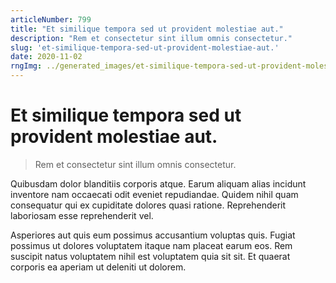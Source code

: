 ```yaml
---
articleNumber: 799
title: "Et similique tempora sed ut provident molestiae aut."
description: "Rem et consectetur sint illum omnis consectetur."
slug: 'et-similique-tempora-sed-ut-provident-molestiae-aut.'
date: 2020-11-02
rngImg: ../generated_images/et-similique-tempora-sed-ut-provident-molestiae-aut..jpg
---
```


# Et similique tempora sed ut provident molestiae aut.

> Rem et consectetur sint illum omnis consectetur.

Quibusdam dolor blanditiis corporis atque. Earum aliquam alias incidunt inventore nam occaecati odit eveniet repudiandae. Quidem nihil quam consequatur qui ex cupiditate dolores quasi ratione. Reprehenderit laboriosam esse reprehenderit vel.
 Asperiores aut quis eum possimus accusantium voluptas quis. Fugiat possimus ut dolores voluptatem itaque nam placeat earum eos. Rem suscipit natus voluptatem nihil est voluptatem quia sit sit. Et quaerat corporis ea aperiam ut deleniti ut dolorem.
